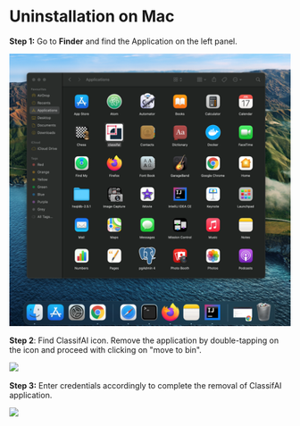 # Uninstallation on Mac

**Step 1:** Go to **Finder** and find the Application on the left panel.

![](../.gitbook/assets/step1%20%281%29.png)

**Step 2**: Find ClassifAI icon. Remove the application by double-tapping on the icon and proceed with clicking on "move to bin".

![](../.gitbook/assets/step2.png)

**Step 3:** Enter credentials accordingly to complete the removal of ClassifAI application.

![](../.gitbook/assets/step3.png)





